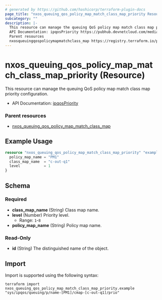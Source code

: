 ```yaml
---
# generated by https://github.com/hashicorp/terraform-plugin-docs
page_title: "nxos_queuing_qos_policy_map_match_class_map_priority Resource - terraform-provider-nxos"
subcategory: ""
description: |-
  This resource can manage the queuing QoS policy map match class map priority configuration.
  API Documentation: ipqosPriority https://pubhub.devnetcloud.com/media/dme-docs-10-2-2/docs/Qos/ipqos:Priority/
  Parent resources
  nxosqueuingqospolicymapmatchclass_map https://registry.terraform.io/providers/netascode/nxos/latest/docs/resources/queuing_qos_policy_map_match_class_map
---
```


# nxos_queuing_qos_policy_map_match_class_map_priority (Resource)

This resource can manage the queuing QoS policy map match class map priority configuration.

- API Documentation: [ipqosPriority](https://pubhub.devnetcloud.com/media/dme-docs-10-2-2/docs/Qos/ipqos:Priority/)

### Parent resources

- [nxos_queuing_qos_policy_map_match_class_map](https://registry.terraform.io/providers/netascode/nxos/latest/docs/resources/queuing_qos_policy_map_match_class_map)

## Example Usage

```terraform
resource "nxos_queuing_qos_policy_map_match_class_map_priority" "example" {
  policy_map_name = "PM1"
  class_map_name  = "c-out-q1"
  level           = 1
}
```

<!-- schema generated by tfplugindocs -->
## Schema

### Required

- **class_map_name** (String) Class map name.
- **level** (Number) Priority level.
  - Range: `1`-`8`
- **policy_map_name** (String) Policy map name.

### Read-Only

- **id** (String) The distinguished name of the object.

## Import

Import is supported using the following syntax:

```shell
terraform import nxos_queuing_qos_policy_map_match_class_map_priority.example "sys/ipqos/queuing/p/name-[PM1]/cmap-[c-out-q1]/prio"
```
